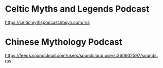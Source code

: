 # Celtic Myths and Legends Podcast
https://celticmythspodcast.libsyn.com/rss
# Chinese Mythology Podcast
https://feeds.soundcloud.com/users/soundcloud:users:360602597/sounds.rss
